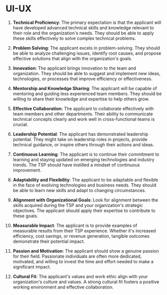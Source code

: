 # UI-UX


1. **Technical Proficiency**: The primary expectation is that the applicant will have developed advanced technical skills and knowledge relevant to their role and the organization's needs. They should be able to apply these skills effectively to solve complex technical problems.

2. **Problem Solving**:  The applicant excels in problem-solving. They should be able to analyze challenging issues, identify root causes, and propose effective solutions that align with the organization's goals.

3. **Innovation**: The applicant brings innovation to the team and organization. They should be able to suggest and implement new ideas, technologies, or processes that improve efficiency or effectiveness.

4. **Mentorship and Knowledge Sharing**:  The applicant will be capable of mentoring and guiding less experienced team members. They should be willing to share their knowledge and expertise to help others grow.

5. **Effective Collaboration**:  The applicant to collaborate effectively with team members and other departments. Their ability to communicate technical concepts clearly and work well in cross-functional teams is crucial.

6. **Leadership Potential**: The applicant has demonstrated leadership potential. They might take on leadership roles in projects, provide technical guidance, or inspire others through their actions and ideas.

7. **Continuous Learning**: The applicant is to continue their commitment to learning and staying updated on emerging technologies and industry trends. The TSP should have instilled a mindset of continuous improvement.

8. **Adaptability and Flexibility**: The applicant to be adaptable and flexible in the face of evolving technologies and business needs. They should be able to learn new skills and adapt to changing circumstances.

9. **Alignment with Organizational Goals**: Look for alignment between the skills acquired during the TSP and your organization's strategic objectives. The applicant should apply their expertise to contribute to these goals.

10. **Measurable Impact**: The applicant is to provide examples of measurable results from their TSP experience. Whether it's increased efficiency, cost savings, or revenue generation, tangible outcomes demonstrate their potential impact.

11. **Passion and Motivation**: The applicant should show a genuine passion for their field. Passionate individuals are often more dedicated, motivated, and willing to invest the time and effort needed to make a significant impact.

12. **Cultural Fit**: The applicant's values and work ethic align with your organization's culture and values. A strong cultural fit fosters a positive working environment and effective collaboration.
